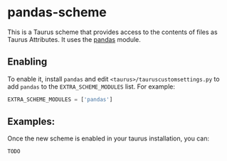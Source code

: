 # pandas-scheme

This is a Taurus scheme that provides access to the contents of files
as Taurus Attributes. It uses the [pandas](http://pandas.pydata.org/) module.

## Enabling
To enable it, install `pandas` and edit `<taurus>/tauruscustomsettings.py`
to add `pandas` to the `EXTRA_SCHEME_MODULES` list. For example:

```python
EXTRA_SCHEME_MODULES = ['pandas']
```

## Examples:

Once the new scheme is enabled in your taurus installation, you can:

```
TODO
```
